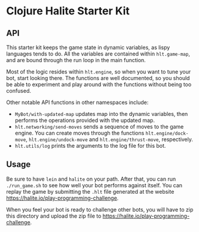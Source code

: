 # Clojure Halite Starter Kit

## API

This starter kit keeps the game state in dynamic variables, as lispy languages
tends to do. All the variables are contained within `hlt.game-map`, and are
bound through the run loop in the main function.

Most of the logic resides within `hlt.engine`, so when you want to tune your
bot, start looking there. The functions are well documented, so you should be
able to experiment and play around with the functions without being too
confused.

Other notable API functions in other namespaces include:
- `MyBot/with-updated-map` updates map into the dynamic variables, then performs
  the operations provided with the updated map.
- `hlt.networking/send-moves` sends a sequence of moves to the game engine. You
  can create moves through the functions `hlt.engine/dock-move`,
  `hlt.engine/undock-move` and `hlt.engine/thrust-move`, respectively.
- `hlt.utils/log` prints the arguments to the log file for this bot.

## Usage

Be sure to have `lein` and `halite` on your path. After that, you can run
`./run_game.sh` to see how well your bot performs against itself. You can replay
the game by submitting the `.hlt` file generated at the website
<https://halite.io/play-programming-challenge>.

When you feel your bot is ready to challenge other bots, you will have to zip
this directory and upload the zip file to
<https://halite.io/play-programming-challenge>.
